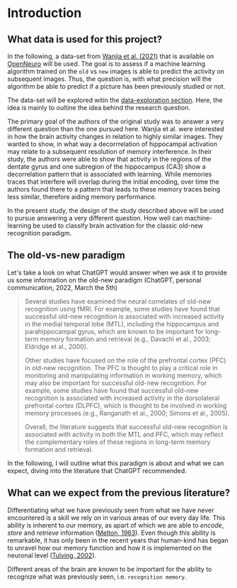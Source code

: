 # Introduction

## What data is used for this project?

In the following, a data-set from [Wanjia et al. (2021)](https://www.nature.com/articles/s41467-021-25126-0#citeas) that is available on [OpenNeuro](https://openneuro.org/datasets/ds003707/versions/1.0.0) will be used. The goal is to assess if a machine learning algorithm trained on the `old` vs `new` images is able to predict the activity on subsequent 
images. Thus, the question is, with what precision will the algorithm be able to predict if a picture has been previously studied or not. 

The data-set will be explored witin the [data-exploration section](https://tchaase.github.io/research-internship-2022/code/data_exploration.html). Here, the idea is mainly to oultine the idea behind the research question. 

The primary goal of the authors of the original study was to answer a very different question than the one pursued here. Wanjia et al. were interested in how the brain activity changes in relation to highly similar images. They wanted to show, in what way a decorrrelation of hippocampal activation may relate to a subsequent resolution of memory interference. In their study, the authors were able to show that activity in the regions of the dentate gyrus and one subregion of the hippocampus (CA3) show a decorrelation pattern that is associated with learning. While memories traces that interfere will overlap during the initial encoding, over time the authors found there to a pattern that leads to these memory traces being less similar, therefore aiding memory performance. 

In the present study, the design of the study described above will be used to pursue answering a very different question. How well can machine-learning be used to classify brain activation for the classic old-new recognition paradigm.

## The old-vs-new paradigm

Let's take a look on what ChatGPT would answer when we ask it to provide us some information on the old-new paradigm (ChatGPT, personal communication, 2022, March the 5th)
<blockquote>
<p> Several studies have examined the neural correlates of old-new recognition using fMRI. For example, some studies have found that successful old-new recognition is associated with increased activity in the medial temporal lobe (MTL), including the hippocampus and parahippocampal gyrus, which are known to be important for long-term memory formation and retrieval (e.g., Davachi et al., 2003; Eldridge et al., 2000).

Other studies have focused on the role of the prefrontal cortex (PFC) in old-new recognition. The PFC is thought to play a critical role in monitoring and manipulating information in working memory, which may also be important for successful old-new recognition. For example, some studies have found that successful old-new recognition is associated with increased activity in the dorsolateral prefrontal cortex (DLPFC), which is thought to be involved in working memory processes (e.g., Ranganath et al., 2000; Simons et al., 2005).

Overall, the literature suggests that successful old-new recognition is associated with activity in both the MTL and PFC, which may reflect the complementary roles of these regions in long-term memory formation and retrieval. </p>
</blockquote>

In the following, I will outline what this paradigm is about and what we can expect, diving into the literature that ChatGPT recommended. 

## What can we expect from the previous literature?

Differentiating what we have previously seen from what we have never encountered is a skill we rely on in various areas of our every day life. This ability is inherent to our memory, as apart of which we are able to *encode*, *store* and *retrieve* information ([Melton, 1963](https://www.sciencedirect.com/science/article/pii/S0022537163800638)). Even though this ability is remarkable, it has only been in the recent years that human-kind has began to unravel how our memory function and how it is implemented on the neuronal level ([Tulving, 2002](https://www.annualreviews.org/doi/full/10.1146/annurev.psych.53.100901.135114?url_ver=Z39.88-2003&rfr_id=ori:rid:crossref.org&rfr_dat=cr_pub%3Dpubmed&)). 

Different areas of the brain are known to be important for the ability to recognize what was previously seen, i.e. `recognition memory`. 